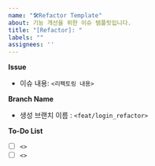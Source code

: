```yaml
---
name: "🛠Refactor Template"
about: 기능 개선을 위한 이슈 템플릿입니다.
title: "[Refactor]: "
labels: ""
assignees: ''
---
```


**Issue**
- 이슈 내용: `<리펙토링 내용>`

**Branch Name**
- 생성 브랜치 이름 : `<feat/login_refactor>`

**To-Do List**
- [ ] `<>`
- [ ] `<>`
